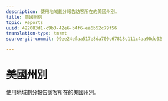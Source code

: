 ```yaml
---
description: 使用地域劃分報告訪客所在的美國州別。
title: 美國州別
topic: Reports
uuid: 422083d1-c9b3-42e6-b4f6-ea6b52c79f56
translation-type: tm+mt
source-git-commit: 99ee24efaa517e8da700c67818c111c4aa90dc02

---
```



# 美國州別

使用地域劃分報告訪客所在的美國州別。

